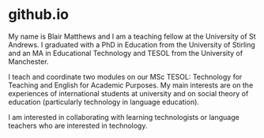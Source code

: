 # github.io

My name is Blair Matthews and I am a teaching fellow at the University of St Andrews. I graduated with a PhD in Education from the University of Stirling and an MA in Educational Technology and TESOL from the University of Manchester.

I teach and coordinate two modules on our MSc TESOL: Technology for Teaching and English for Academic Purposes. My main interests are on the experiences of international students at university and on social theory of education (particularly technology in language education).

I am interested in collaborating with learning technologists or language teachers who are interested in technology.

